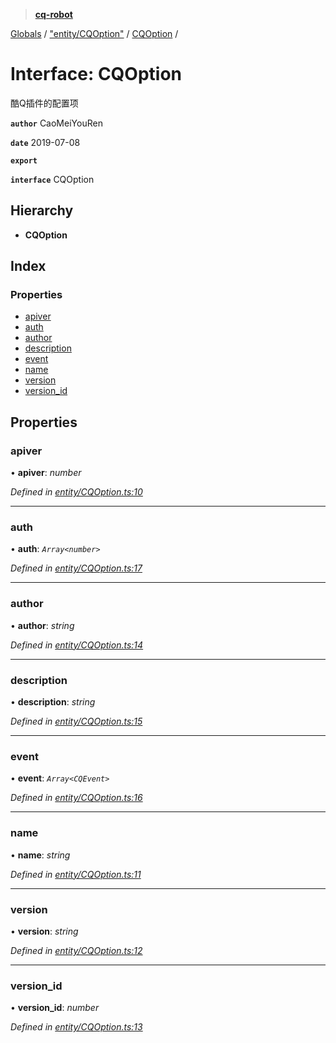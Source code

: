 > **[cq-robot](../README.md)**

[Globals](../globals.md) / ["entity/CQOption"](../modules/_entity_cqoption_.md) / [CQOption](_entity_cqoption_.cqoption.md) /

# Interface: CQOption

酷Q插件的配置项

**`author`** CaoMeiYouRen

**`date`** 2019-07-08

**`export`** 

**`interface`** CQOption

## Hierarchy

* **CQOption**

## Index

### Properties

* [apiver](_entity_cqoption_.cqoption.md#apiver)
* [auth](_entity_cqoption_.cqoption.md#auth)
* [author](_entity_cqoption_.cqoption.md#author)
* [description](_entity_cqoption_.cqoption.md#description)
* [event](_entity_cqoption_.cqoption.md#event)
* [name](_entity_cqoption_.cqoption.md#name)
* [version](_entity_cqoption_.cqoption.md#version)
* [version_id](_entity_cqoption_.cqoption.md#version_id)

## Properties

###  apiver

• **apiver**: *number*

*Defined in [entity/CQOption.ts:10](https://github.com/CaoMeiYouRen/node-cq-robot/blob/0d80772/src/entity/CQOption.ts#L10)*

___

###  auth

• **auth**: *`Array<number>`*

*Defined in [entity/CQOption.ts:17](https://github.com/CaoMeiYouRen/node-cq-robot/blob/0d80772/src/entity/CQOption.ts#L17)*

___

###  author

• **author**: *string*

*Defined in [entity/CQOption.ts:14](https://github.com/CaoMeiYouRen/node-cq-robot/blob/0d80772/src/entity/CQOption.ts#L14)*

___

###  description

• **description**: *string*

*Defined in [entity/CQOption.ts:15](https://github.com/CaoMeiYouRen/node-cq-robot/blob/0d80772/src/entity/CQOption.ts#L15)*

___

###  event

• **event**: *`Array<CQEvent>`*

*Defined in [entity/CQOption.ts:16](https://github.com/CaoMeiYouRen/node-cq-robot/blob/0d80772/src/entity/CQOption.ts#L16)*

___

###  name

• **name**: *string*

*Defined in [entity/CQOption.ts:11](https://github.com/CaoMeiYouRen/node-cq-robot/blob/0d80772/src/entity/CQOption.ts#L11)*

___

###  version

• **version**: *string*

*Defined in [entity/CQOption.ts:12](https://github.com/CaoMeiYouRen/node-cq-robot/blob/0d80772/src/entity/CQOption.ts#L12)*

___

###  version_id

• **version_id**: *number*

*Defined in [entity/CQOption.ts:13](https://github.com/CaoMeiYouRen/node-cq-robot/blob/0d80772/src/entity/CQOption.ts#L13)*